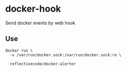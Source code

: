 # docker-hook
Send docker events by web hook

## Use

```
docker run \
  -v /var/run/docker.sock:/var/run/docker.sock:ro \
  
  reflectivecode/docker-alerter
```
